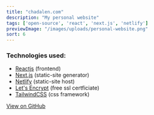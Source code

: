 ```yaml
---
title: "chadalen.com"
description: "My personal website"
tags: ['open-source', 'react', 'next.js', 'netlify']
previewImage: "/images/uploads/personal-website.png"
sort: 6
---
```


### Technologies used:
* [Reactjs](https://reactjs.org/) (frontend)
* [Next.js](https://nextjs.org/) (static-site generator)
* [Netlify](https://www.netlify.com/) (static-site host)
* [Let's Encrypt](https://letsencrypt.org/) (free ssl certficiate)
* [TailwindCSS](https://tailwindcss.com/) (css framework)

[View on GitHub](https://github.com/chadalen/personal-website)

